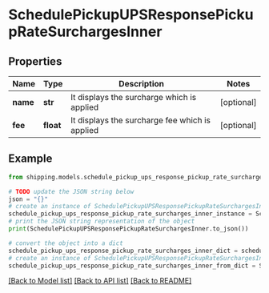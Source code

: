 # SchedulePickupUPSResponsePickupRateSurchargesInner


## Properties

Name | Type | Description | Notes
------------ | ------------- | ------------- | -------------
**name** | **str** | It displays the surcharge which is applied | [optional] 
**fee** | **float** | It displays the surcharge fee which is applied | [optional] 

## Example

```python
from shipping.models.schedule_pickup_ups_response_pickup_rate_surcharges_inner import SchedulePickupUPSResponsePickupRateSurchargesInner

# TODO update the JSON string below
json = "{}"
# create an instance of SchedulePickupUPSResponsePickupRateSurchargesInner from a JSON string
schedule_pickup_ups_response_pickup_rate_surcharges_inner_instance = SchedulePickupUPSResponsePickupRateSurchargesInner.from_json(json)
# print the JSON string representation of the object
print(SchedulePickupUPSResponsePickupRateSurchargesInner.to_json())

# convert the object into a dict
schedule_pickup_ups_response_pickup_rate_surcharges_inner_dict = schedule_pickup_ups_response_pickup_rate_surcharges_inner_instance.to_dict()
# create an instance of SchedulePickupUPSResponsePickupRateSurchargesInner from a dict
schedule_pickup_ups_response_pickup_rate_surcharges_inner_from_dict = SchedulePickupUPSResponsePickupRateSurchargesInner.from_dict(schedule_pickup_ups_response_pickup_rate_surcharges_inner_dict)
```
[[Back to Model list]](../README.md#documentation-for-models) [[Back to API list]](../README.md#documentation-for-api-endpoints) [[Back to README]](../README.md)



